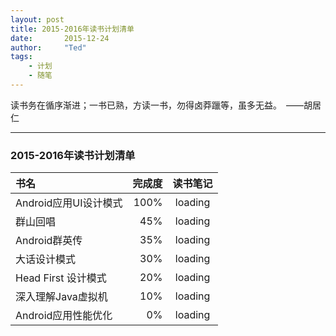 ```yaml
---
layout: post
title: 2015-2016年读书计划清单
date:       2015-12-24
author:     "Ted"
tags:
    - 计划
    - 随笔
---
```


读书务在循序渐进；一书已熟，方读一书，勿得卤莽躐等，虽多无益。　——胡居仁

---

### 2015-2016年读书计划清单  
|书名|完成度|读书笔记|  
|:---|---:|:--:|  
|Android应用UI设计模式|100%|loading|  
|群山回唱|45%|loading|  
|Android群英传|35%|loading|  
|大话设计模式|30%|loading|  
|Head First 设计模式|20%|loading|  
|深入理解Java虚拟机|10% |loading|  
|Android应用性能优化|0%|loading|  

